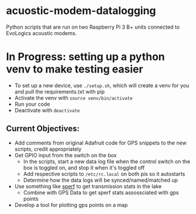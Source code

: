 # acuostic-modem-datalogging

Python scripts that are run on two Raspberry Pi 3 B+ units connected to EvoLogics acoustic modems.

# In Progress: setting up a python venv to make testing easier
* To set up a new device, use `./setup.sh`, which will create a venv for you and pull the requirements.txt with pip
* Activate the venv with `source venv/bin/activate`
* Run your code
* Deactivate with `deactivate`

## Current Objectives:
* Add comments from original Adafruit code for GPS snippets to the new scripts, credit appropriately
* Get GPIO input from the switch on the box
  * In the scripts, start a new data log file when the control switch on the box is toggled on, and stop it when it's toggled off
  * Add respective scripts to `/etc/rc.local` on both pis so it autostarts
  * Determine how the data logs will be synced/named/matched up
* Use something like [sperf](https://github.com/sandyUni/sPerf) to get transmission stats in the lake
  * Combine with GPS Data to get sperf stats assossciated with gps points
* Develop a tool for plotting gps points on a map
